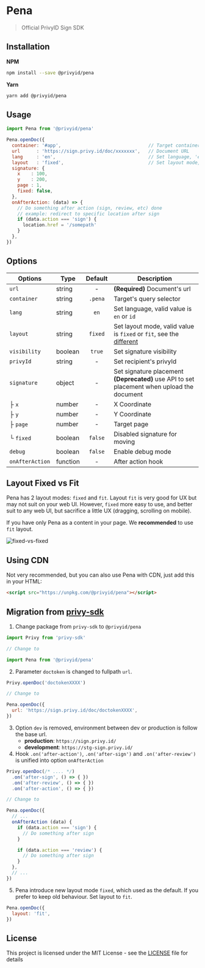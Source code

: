 # Pena

> Official PrivyID Sign SDK

## Installation

**NPM**

```bash
npm install --save @privyid/pena
```

**Yarn**
```bash
yarn add @privyid/pena
```

## Usage

```js
import Pena from '@privyid/pena'

Pena.openDoc({
  container: '#app',                                // Target container
  url      : 'https://sign.privy.id/doc/xxxxxxx',   // Document URL
  lang     : 'en',                                  // Set language, 'en' or 'id'
  layout   : 'fixed',                               // Set layout mode, 'fixed' or 'fit'
  signature: {
    x    : 100,
    y    : 200,
    page : 1,
    fixed: false,
  },
  onAfterAction: (data) => {
    // Do something after action (sign, review, etc) done
    // example: redirect to specific location after sign
    if (data.action === 'sign') {
      location.href = '/somepath'
    }
  },
})
```

## Options

| Options         | Type     | Default | Description                                                                                                  |
|-----------------|----------|:-------:|--------------------------------------------------------------------------------------------------------------|
| `url`           | string   |    -    | **(Required)** Document's url                                                                                |
| `container`     | string   | `.pena` | Target's query selector                                                                                      |
| `lang`          | string   |  `en`   | Set language, valid value is `en` or `id`                                                                    |
| `layout`        | string   | `fixed` | Set layout mode, valid value is `fixed` or `fit`, see the [different](#layout-fixed-vs-fit)                  |
| `visibility`    | boolean  | `true`  | Set signature visibility                                                                                     |
| `privyId`       | string   |    -    | Set recipient's privyId                                                                                      |
| `signature`     | object   |    -    | Set signature placement<br/> <strong>(Deprecated)</strong> use API to set placement when upload the document |
| ├ `x`           | number   |    -    | X Coordinate                                                                                                 |
| ├ `y`           | number   |    -    | Y Coordinate                                                                                                 |
| ├ `page`        | number   |    -    | Target page                                                                                                  |
| └ `fixed`       | boolean  | `false` | Disabled signature for moving                                                                                |
| `debug`         | boolean  | `false` | Enable debug mode                                                                                            |
| `onAfterAction` | function |    -    | After action hook                                                                                            |

## Layout Fixed vs Fit

Pena has 2 layout modes: `fixed` and `fit`. Layout `fit` is very good for UX but may not suit
on your web UI. However, `fixed` more easy to use, and better suit to any web UI, but sacrifice a little UX (dragging, scrolling on mobile).

If you have only Pena as a content in your page. We **recommended** to use `fit` layout.

![fixed-vs-fixed](https://privy-open-source.github.io/design-system/assets/fixed-vs-fit.8d785873.svg)

## Using CDN

Not very recommended, but you can also use Pena with CDN, just add this in your HTML:

```html
<script src="https://unpkg.com/@privyid/pena"></script>
```

## Migration from [privy-sdk](https://www.npmjs.com/package/privy-sdk)

1. Change package from `privy-sdk` to `@privyid/pena`
```js
import Privy from 'privy-sdk'

// Change to

import Pena from '@privyid/pena'
```
2. Parameter `doctoken` is changed to fullpath `url`.
```js
Privy.openDoc('doctokenXXXX')

// Change to

Pena.openDoc({
  url: 'https://sign.privy.id/doc/doctokenXXXX',
})
```
3. Option `dev` is removed, environment between dev or production is follow the base url.
    - **production**: `https://sign.privy.id/`
    - **development**: `https://stg-sign.privy.id/`
4. Hook `.on('after-action')`, `.on('after-sign')` and `.on('after-review')` is unified into option `onAfterAction`
```js
Privy.openDoc(/* .... */)
  .on('after-sign', () => { })
  .on('after-review', () => { })
  .on('after-action', () => { })

// Change to

Pena.openDoc({
  // ...
  onAfterAction (data) {
    if (data.action === 'sign') {
      // Do something after sign
    }

    if (data.action === 'review') {
      // Do something after sign
    }
  },
  // ...
})
```
5. Pena introduce new layout mode `fixed`, which used as the default. If you prefer to keep old behaviour. Set layout to `fit`.
```js
Pena.openDoc({
  layout: 'fit',
})
```

## License

This project is licensed under the MIT License - see the [LICENSE](/LICENSE) file for details
